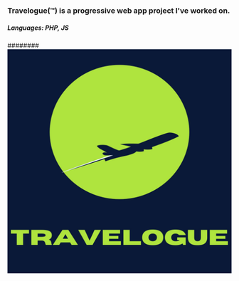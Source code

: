 ### Travelogue(&trade;) is a progressive web app project I've worked on. 
##### Languages: PHP, JS
######## ![LOGO](https://github.com/advoidh-b/-Travelogue/blob/main/images/dp/favico.jpg?raw=true)
